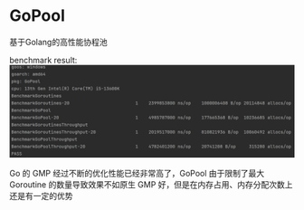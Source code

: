 # GoPool
基于Golang的高性能协程池

benchmark result:
![img.png](img.png)

Go 的 GMP 经过不断的优化性能已经非常高了，GoPool 由于限制了最大 Goroutine 的数量导致效果不如原生 GMP 好，但是在内存占用、内存分配次数上还是有一定的优势
